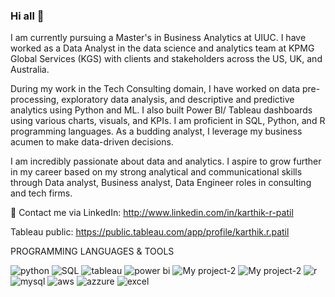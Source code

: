 ### Hi all 👋

I am currently pursuing a Master's in Business Analytics at UIUC. I have worked as a Data Analyst in the data science and analytics team at KPMG Global Services (KGS) with clients and stakeholders across the US, UK, and Australia.

During my work in the Tech Consulting domain, I have worked on data pre-processing, exploratory data analysis, and descriptive and predictive analytics using Python and ML. I also built Power BI/ Tableau dashboards using various charts, visuals, and KPIs. I am proficient in SQL, Python, and R programming languages. As a budding analyst, I leverage my business acumen to make data-driven decisions.

I am incredibly passionate about data and analytics. I aspire to grow further in my career based on my strong analytical and communicational skills through Data analyst, Business analyst, Data Engineer roles in consulting and tech firms.

📩 Contact me via LinkedIn: http://www.linkedin.com/in/karthik-r-patil

Tableau public: https://public.tableau.com/app/profile/karthik.r.patil

PROGRAMMING LANGUAGES & TOOLS

![python](https://user-images.githubusercontent.com/111576963/209894163-d74db565-25ba-4916-a14a-2900536bfaf0.png)
![SQL](https://user-images.githubusercontent.com/111576963/209894235-5ca16ad0-b495-4051-90b7-dbf8c7cbbfde.png)
![tableau](https://user-images.githubusercontent.com/111576963/209894249-3d3a6bcc-00f1-4b5f-ae50-12e46234e8c0.png)
![power bi](https://user-images.githubusercontent.com/111576963/209894253-63b94257-20ca-4170-8eb3-fe44f40544ca.png)
![My project-2](https://user-images.githubusercontent.com/111576963/209894900-c4149aa3-73c6-40cc-9198-c952f9c335a7.png)
![My project-2](https://user-images.githubusercontent.com/111576963/209895054-4a571205-e402-491e-b4b3-53455512c2cd.jpg)
![r](https://user-images.githubusercontent.com/111576963/209894258-aac9800c-579c-4b8f-91de-ce3c959af19f.png)
![mysql](https://user-images.githubusercontent.com/111576963/209894265-7d8c1060-dfb7-41fb-8a95-851c3e3f252b.png)
![aws](https://user-images.githubusercontent.com/111576963/209894268-9b212cc9-3e2a-46c0-ab4c-b3dad45560e4.jpeg)
![azzure](https://user-images.githubusercontent.com/111576963/209894272-6111289e-2f8d-4d87-ad95-a020557f29d9.png)
![excel](https://user-images.githubusercontent.com/111576963/209894276-157a976d-ad3c-49a0-8b1c-753b5de08fa9.png)

